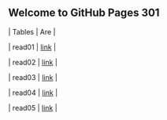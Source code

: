 ## Welcome to GitHub Pages 301

|  Tables   |      Are      |

|  read01  | [link]() |

|  read02  | [link]() |

|  read03  | [link]() |

|  read04  | [link]() |

|  read05  | [link]() |
